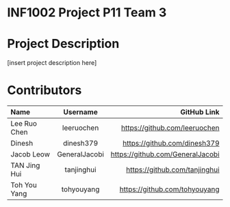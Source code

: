 # INF1002 Project P11 Team 3
# Project Description

[insert project description here]

# Contributors

| Name | Username | GitHub Link| 
| :--- | :------: | ----: |
| Lee Ruo Chen |  leeruochen  |   https://github.com/leeruochen   |
| Dinesh |   dinesh379    |   https://github.com/dinesh379    |
| Jacob Leow |   GeneralJacobi     |   https://github.com/GeneralJacobi   |
| TAN Jing Hui |     tanjinghui      |   https://github.com/tanjinghui    |
| Toh You Yang |     tohyouyang      |   https://github.com/tohyouyang    |